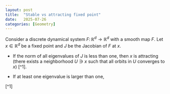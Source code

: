 ```yaml
---
layout: post
title:  "Stable vs attracting fixed point"
date:   2025-07-26
categories: [Geometry]
---
```


Consider a discrete dynamical system $F \colon \mathbb{R}^d\to \mathbb{R}^d$ with a smooth map $F$. Let $x\in \mathbb{R}^d$ be a fixed point and $J$ be the Jacobian of $F$ at $x$. 

* If the norm of all eigenvalues of $J$ is less than one, then $x$ is attracting (there exists a neighborhood $U\ni x$ such that all orbits in $U$ converges to $x$) [^1]. 

* If at least one eigenvalue is larger than one, 



[^1] 
